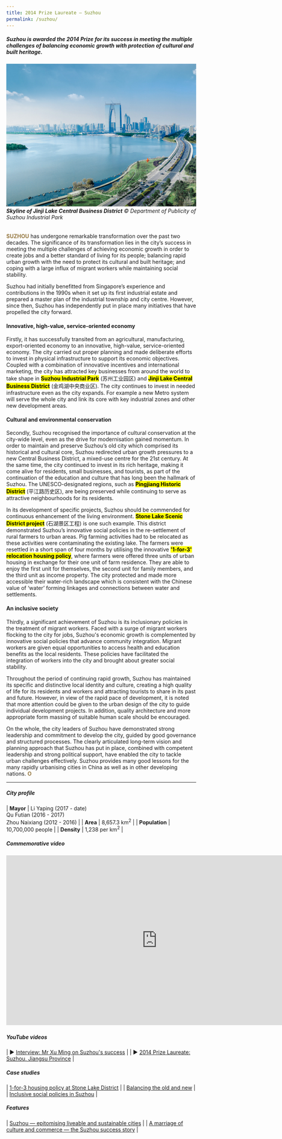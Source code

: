 ```yaml
---
title: 2014 Prize Laureate — Suzhou
permalink: /suzhou/
---
```


##### Suzhou is awarded the 2014 Prize for its success in meeting the multiple challenges of balancing economic growth with protection of cultural and built heritage.

###### ![Suzhou](/images/laureates/suzhou.jpg)**Skyline of Jinji Lake Central Business District** © Department of Publicity of Suzhou Industrial Park

<b><font color="#967942">SUZHOU</font></b> has undergone remarkable transformation over the past two decades. The significance of its transformation lies in the city’s success in meeting the multiple challenges of achieving economic growth in order to create jobs and a better standard of living for its people; balancing rapid urban growth with the need to protect its cultural and built heritage; and coping with a large influx of migrant workers while maintaining social stability.

Suzhou had initially benefitted from Singapore’s experience and contributions in the 1990s when it set up its first industrial estate and prepared a master plan of the industrial township and city centre. However, since then, Suzhou has independently put in place many initiatives that have propelled the city forward.

#### **Innovative, high-value, service-oriented economy**

Firstly, it has successfully transited from an agricultural, manufacturing, export-oriented economy to an innovative, high-value, service-oriented economy. The city carried out proper planning and made deliberate efforts to invest in physical infrastructure to support its economic objectives. Coupled with a combination of innovative incentives and international marketing, the city has attracted key businesses from around the world to take shape in **<mark>Suzhou Industrial Park</mark>** (苏州工业园区) and **<mark>Jinji Lake Central Business District</mark>** (金鸡湖中央商业区). The city continues to invest in needed infrastructure even as the city expands. For example a new Metro system will serve the whole city and link its core with key industrial zones and other new development areas.

#### **Cultural and environmental conservation**

Secondly, Suzhou recognised the importance of cultural conservation at the city-wide level, even as the drive for modernisation gained momentum. In order to maintain and preserve Suzhou’s old city which comprised its historical and cultural core, Suzhou redirected urban growth pressures to a new Central Business District, a mixed-use centre for the 21st century. At the same time, the city continued to invest in its rich heritage, making it come alive for residents, small businesses, and tourists, as part of the continuation of the education and culture that has long been the hallmark of Suzhou. The UNESCO-designated regions, such as **<mark>Pingjiang Historic District</mark>** (平江路历史区), are being preserved while continuing to serve as attractive neighbourhoods for its residents.

In its development of specific projects, Suzhou should be commended for continuous enhancement of the living environment. **<mark>Stone Lake Scenic District project</mark>** (石湖景区工程) is one such example. This district demonstrated Suzhou’s innovative social policies in the re-settlement of rural farmers to urban areas. Pig farming activities had to be relocated as these activities were contaminating the existing lake. The farmers were resettled in a short span of four months by utilising the innovative **<mark>'1-for-3' relocation housing policy</mark>**, where farmers were offered three units of urban housing in exchange for their one unit of farm residence. They are able to enjoy the first unit for themselves, the second unit for family members, and the third unit as income property. The city protected and made more accessible their water-rich landscape which is consistent with the Chinese value of ‘water’ forming linkages and connections between water and settlements.

#### **An inclusive society**

Thirdly, a significant achievement of Suzhou is its inclusionary policies in the treatment of migrant workers. Faced with a surge of migrant workers flocking to the city for jobs, Suzhou's economic growth is complemented by innovative social policies that advance community integration. Migrant workers are given equal opportunities to access health and education benefits as the local residents. These policies have facilitated the integration of workers into the city and brought about greater social stability.

Throughout the period of continuing rapid growth, Suzhou has maintained its specific and distinctive local identity and culture, creating a high quality of life for its residents and workers and attracting tourists to share in its past and future. However, in view of the rapid pace of development, it is noted that more attention could be given to the urban design of the city to guide individual development projects. In addition, quality architecture and more appropriate form massing of suitable human scale should be encouraged.

On the whole, the city leaders of Suzhou have demonstrated strong leadership and commitment to develop the city, guided by good governance and structured processes. The clearly articulated long-term vision and planning approach that Suzhou has put in place, combined with competent leadership and strong political support, have enabled the city to tackle urban challenges effectively. Suzhou provides many good lessons for the many rapidly urbanising cities in China as well as in other developing nations. **<font color="#967942">O</font>**

---

##### **City profile**

| **Mayor** | Li Yaping (2017 - date) <br> Qu Futian (2016 - 2017) <br> Zhou Naixiang (2012 - 2016) |
| **Area** | 8,657.3 km<sup>2</sup> |
| **Population** | 10,700,000 people | 
| **Density** | 1,238 per km<sup>2</sup> |

##### **Commemorative video** 

<div class="bp-youtube">

<iframe width="800" height="450" src="https://www.youtube.com/embed/JECzIhaxMlg" title="YouTube video player" frameborder="0" allow="accelerometer; autoplay; clipboard-write; encrypted-media; gyroscope; picture-in-picture" allowfullscreen></iframe>

</div>

##### **YouTube videos**

| ▶️ [Interview: Mr Xu Ming on Suzhou's success](https://youtu.be/BfundZYEuns) |
| ▶️ [2014 Prize Laureate: Suzhou, Jiangsu Province](https://youtu.be/euhujVJ3L0k) |

##### **Case studies** 

| [1-for-3 housing policy at Stone Lake District](/resources/case-studies/1-for-3-housing/) |
| [Balancing the old and new](/resources/case-studies/pingjiang-historic-district/) |
| [Inclusive social policies in Suzhou](/resources/case-studies/inclusive-social-policies-suzhou/) |

##### **Features** 

| [Suzhou — epitomising liveable and sustainable cities](/resources/features/epitomising-liveable-sustainable-cities/) |
| [A marriage of culture and commerce — the Suzhou success story](/resources/features/marriage-culture-commerce/) |
